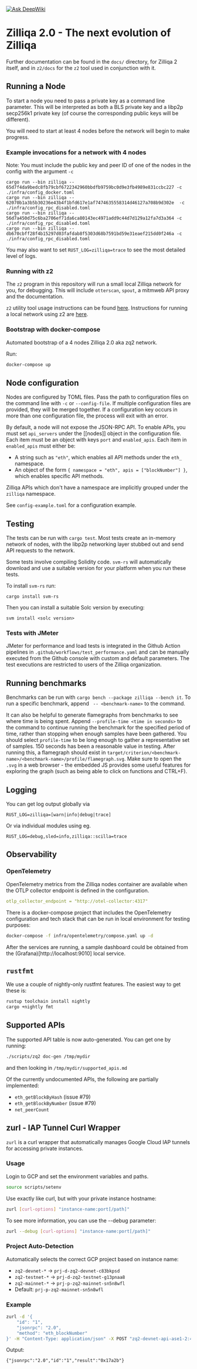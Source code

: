 [![Ask DeepWiki](https://deepwiki.com/badge.svg)](https://deepwiki.com/Zilliqa/zq2)

# Zilliqa 2.0 - The next evolution of Zilliqa

Further documentation can be found in the `docs/` directory, for Zilliqa 2 itself, and in `z2/docs` for the `z2` tool used in conjunction with it.

## Running a Node

To start a node you need to pass a private key as a command line parameter.
This will be interpreted as both a BLS private key and a libp2p secp256k1 private key (of course the corresponding public keys will be different).

You will need to start at least 4 nodes before the network will begin to make progress.

### Example invocations for a network with 4 nodes

Note: You must include the public key and peer ID of one of the nodes in the config with the argument `-c`

```
cargo run --bin zilliqa -- 65d7f4da9bedc8fb79cbf6722342960bbdfb9759bc0d9e3fb4989e831ccbc227 -c ./infra/config_docker.toml
cargo run --bin zilliqa -- 62070b1a3b5b30236e43b4f1bfd617e1af7474635558314d46127a708b9d302e  -c ./infra/config_rpc_disabled.toml
cargo run --bin zilliqa -- 56d7a450d75c6ba2706ef71da6ca80143ec4971add9c44d7d129a12fa7d3a364 -c ./infra/config_rpc_disabled.toml
cargo run --bin zilliqa -- db670cbff28f4b15297d03fafdab8f5303d68b7591bd59e31eaef215dd0f246a -c ./infra/config_rpc_disabled.toml
```

You may also want to set `RUST_LOG=zilliqa=trace` to see the most detailed level of logs.

### Running with z2

The `z2` program in this repository will run a small local Zilliqa network for you, for debugging. This will include `otterscan`, `spout`, a mitmweb API proxy and the documentation.

`z2` utility tool usage instructions can be found [here](./z2/docs/README.md). Instructions for running a local network using z2 are [here](./z2/docs/local-network.md).


### Bootstrap with docker-compose

Automated bootstrap of a 4 nodes Zilliqa 2.0 aka zq2 network.

Run:

```bash
docker-compose up
```

## Node configuration

Nodes are configured by TOML files.
Pass the path to configuration files on the command line with `-c` or `--config-file`.
If multiple configuration files are provided, they will be merged together.
If a configuration key occurs in more than one configuration file, the process will exit with an error.

By default, a node will not expose the JSON-RPC API.
To enable APIs, you must set `api_servers` under the [[nodes]] object in the configuration file.
Each item must be an object with keys `port` and `enabled_apis`.
Each item in `enabled_apis` must either be:

* A string such as `"eth"`, which enables all API methods under the `eth_` namespace.
* An object of the form `{ namespace = "eth", apis = ["blockNumber"] }`, which enables specific API methods.

Zilliqa APIs which don't have a namespace are implicitly grouped under the `zilliqa` namespace.

See `config-example.toml` for a configuration example.

## Testing

The tests can be run with `cargo test`.
Most tests create an in-memory network of nodes, with the libp2p networking layer stubbed out and send API requests to the network.

Some tests involve compiling Solidity code.
`svm-rs` will automatically download and use a suitable version for your platform when you run these tests.

To install `svm-rs` run:

```
cargo install svm-rs
```

Then you can install a suitable Solc version by executing:

```
svm install <solc version>
```

### Tests with JMeter

JMeter for performance and load tests is integrated in the Github Action pipelines in `.github/workflows/test_performance.yaml` and can be manually executed from the Github console with custom and default parameters. The test executions are restricted to users of the Zilliqa organization.

## Running benchmarks

Benchmarks can be run with `cargo bench --package zilliqa --bench it`.
To run a specific benchmark, append ` -- <benchmark-name>` to the command.

It can also be helpful to generate flamegraphs from benchmarks to see where time is being spent.
Append `--profile-time <time in seconds>` to the command to continue running the benchmark for the specified period of time, rather than stopping when enough samples have been gathered.
You should select `profile-time` to be long enough to gather a representative set of samples.
150 seconds has been a reasonable value in testing.
After running this, a flamegraph should exist in `target/criterion/<benchmark-name>/<benchmark-name>/profile/flamegraph.svg`.
Make sure to open the `.svg` in a web browser - the embedded JS provides some useful features for exploring the graph (such as being able to click on functions and CTRL+F).

## Logging

You can get log output globally via

```unset
RUST_LOG=zilliqa=[warn|info|debug|trace]
```

Or via individual modules using eg.

```unset
RUST_LOG=debug,sled=info,zilliqa::scilla=trace
```

## Observability

### OpenTelemetry

OpenTelemetry metrics from the Zilliqa nodes container are available when the OTLP collector endpoint is defined in the configuration.

```yaml
otlp_collector_endpoint = "http://otel-collector:4317"
```

There is a docker-compose project that includes the OpenTelemetry configuration and tech stack that can be run in local environment for testing purposes:

```bash
docker-compose -f infra/opentelemetry/compose.yaml up -d
```

After the services are running, a sample dashboard could be obtained from the (Grafana)[http://localhost:9010] local service.

## `rustfmt`

We use a couple of nightly-only rustfmt features. The easiest way to get these is:

```sh
rustup toolchain install nightly
cargo +nightly fmt
```

## Supported APIs

The supported API table is now auto-generated. You can get one by running:

```sh
./scripts/zq2 doc-gen /tmp/mydir
```

and then looking in `/tmp/mydir/supported_apis.md`

Of the currently undocumented APIs, the following are partially implemented:

  * `eth_getBlockByHash` (issue #79)
  * `eth_getBlockByNumber` (issue #79)
  * `net_peerCount`

## zurl - IAP Tunnel Curl Wrapper

`zurl` is a curl wrapper that automatically manages Google Cloud IAP tunnels for accessing private instances.

### Usage

Login to GCP and set the environment variables and paths.

```sh
source scripts/setenv
```

Use exactly like curl, but with your private instance hostname:

```bash
zurl [curl-options] "instance-name:port[/path]"
```

To see more information, you can use the --debug parameter:

```bash
zurl --debug [curl-options] "instance-name:port[/path]"
```

### Project Auto-Detection

Automatically selects the correct GCP project based on instance name:
- `zq2-devnet-*` → `prj-d-zq2-devnet-c83bkpsd`
- `zq2-testnet-*` → `prj-d-zq2-testnet-g13pnaa8`
- `zq2-mainnet-*` → `prj-p-zq2-mainnet-sn5n8wfl`
- Default: `prj-p-zq2-mainnet-sn5n8wfl`

### Example

```bash
zurl -d '{
    "id": "1",
    "jsonrpc": "2.0", 
    "method": "eth_blockNumber"
}' -H "Content-Type: application/json" -X POST "zq2-devnet-api-ase1-2:4201"
```

Output:
```
{"jsonrpc":"2.0","id":"1","result":"0x17a2b"}
```
